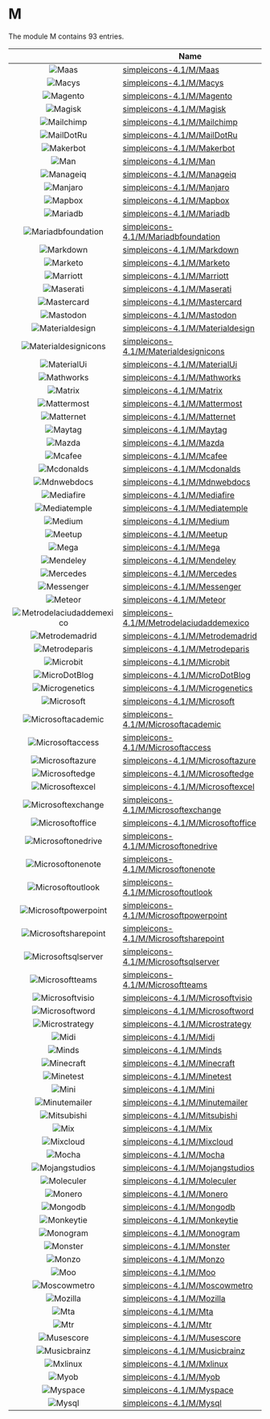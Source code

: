 # M

The module M contains 93 entries.



| |Name|
|:---:|---|
|![Maas](../simpleicons-4.1/M/Maas.element.png)|[simpleicons-4.1/M/Maas](../simpleicons-4.1/M/Maas.md)
|![Macys](../simpleicons-4.1/M/Macys.element.png)|[simpleicons-4.1/M/Macys](../simpleicons-4.1/M/Macys.md)
|![Magento](../simpleicons-4.1/M/Magento.element.png)|[simpleicons-4.1/M/Magento](../simpleicons-4.1/M/Magento.md)
|![Magisk](../simpleicons-4.1/M/Magisk.element.png)|[simpleicons-4.1/M/Magisk](../simpleicons-4.1/M/Magisk.md)
|![Mailchimp](../simpleicons-4.1/M/Mailchimp.element.png)|[simpleicons-4.1/M/Mailchimp](../simpleicons-4.1/M/Mailchimp.md)
|![MailDotRu](../simpleicons-4.1/M/MailDotRu.element.png)|[simpleicons-4.1/M/MailDotRu](../simpleicons-4.1/M/MailDotRu.md)
|![Makerbot](../simpleicons-4.1/M/Makerbot.element.png)|[simpleicons-4.1/M/Makerbot](../simpleicons-4.1/M/Makerbot.md)
|![Man](../simpleicons-4.1/M/Man.element.png)|[simpleicons-4.1/M/Man](../simpleicons-4.1/M/Man.md)
|![Manageiq](../simpleicons-4.1/M/Manageiq.element.png)|[simpleicons-4.1/M/Manageiq](../simpleicons-4.1/M/Manageiq.md)
|![Manjaro](../simpleicons-4.1/M/Manjaro.element.png)|[simpleicons-4.1/M/Manjaro](../simpleicons-4.1/M/Manjaro.md)
|![Mapbox](../simpleicons-4.1/M/Mapbox.element.png)|[simpleicons-4.1/M/Mapbox](../simpleicons-4.1/M/Mapbox.md)
|![Mariadb](../simpleicons-4.1/M/Mariadb.element.png)|[simpleicons-4.1/M/Mariadb](../simpleicons-4.1/M/Mariadb.md)
|![Mariadbfoundation](../simpleicons-4.1/M/Mariadbfoundation.element.png)|[simpleicons-4.1/M/Mariadbfoundation](../simpleicons-4.1/M/Mariadbfoundation.md)
|![Markdown](../simpleicons-4.1/M/Markdown.element.png)|[simpleicons-4.1/M/Markdown](../simpleicons-4.1/M/Markdown.md)
|![Marketo](../simpleicons-4.1/M/Marketo.element.png)|[simpleicons-4.1/M/Marketo](../simpleicons-4.1/M/Marketo.md)
|![Marriott](../simpleicons-4.1/M/Marriott.element.png)|[simpleicons-4.1/M/Marriott](../simpleicons-4.1/M/Marriott.md)
|![Maserati](../simpleicons-4.1/M/Maserati.element.png)|[simpleicons-4.1/M/Maserati](../simpleicons-4.1/M/Maserati.md)
|![Mastercard](../simpleicons-4.1/M/Mastercard.element.png)|[simpleicons-4.1/M/Mastercard](../simpleicons-4.1/M/Mastercard.md)
|![Mastodon](../simpleicons-4.1/M/Mastodon.element.png)|[simpleicons-4.1/M/Mastodon](../simpleicons-4.1/M/Mastodon.md)
|![Materialdesign](../simpleicons-4.1/M/Materialdesign.element.png)|[simpleicons-4.1/M/Materialdesign](../simpleicons-4.1/M/Materialdesign.md)
|![Materialdesignicons](../simpleicons-4.1/M/Materialdesignicons.element.png)|[simpleicons-4.1/M/Materialdesignicons](../simpleicons-4.1/M/Materialdesignicons.md)
|![MaterialUi](../simpleicons-4.1/M/MaterialUi.element.png)|[simpleicons-4.1/M/MaterialUi](../simpleicons-4.1/M/MaterialUi.md)
|![Mathworks](../simpleicons-4.1/M/Mathworks.element.png)|[simpleicons-4.1/M/Mathworks](../simpleicons-4.1/M/Mathworks.md)
|![Matrix](../simpleicons-4.1/M/Matrix.element.png)|[simpleicons-4.1/M/Matrix](../simpleicons-4.1/M/Matrix.md)
|![Mattermost](../simpleicons-4.1/M/Mattermost.element.png)|[simpleicons-4.1/M/Mattermost](../simpleicons-4.1/M/Mattermost.md)
|![Matternet](../simpleicons-4.1/M/Matternet.element.png)|[simpleicons-4.1/M/Matternet](../simpleicons-4.1/M/Matternet.md)
|![Maytag](../simpleicons-4.1/M/Maytag.element.png)|[simpleicons-4.1/M/Maytag](../simpleicons-4.1/M/Maytag.md)
|![Mazda](../simpleicons-4.1/M/Mazda.element.png)|[simpleicons-4.1/M/Mazda](../simpleicons-4.1/M/Mazda.md)
|![Mcafee](../simpleicons-4.1/M/Mcafee.element.png)|[simpleicons-4.1/M/Mcafee](../simpleicons-4.1/M/Mcafee.md)
|![Mcdonalds](../simpleicons-4.1/M/Mcdonalds.element.png)|[simpleicons-4.1/M/Mcdonalds](../simpleicons-4.1/M/Mcdonalds.md)
|![Mdnwebdocs](../simpleicons-4.1/M/Mdnwebdocs.element.png)|[simpleicons-4.1/M/Mdnwebdocs](../simpleicons-4.1/M/Mdnwebdocs.md)
|![Mediafire](../simpleicons-4.1/M/Mediafire.element.png)|[simpleicons-4.1/M/Mediafire](../simpleicons-4.1/M/Mediafire.md)
|![Mediatemple](../simpleicons-4.1/M/Mediatemple.element.png)|[simpleicons-4.1/M/Mediatemple](../simpleicons-4.1/M/Mediatemple.md)
|![Medium](../simpleicons-4.1/M/Medium.element.png)|[simpleicons-4.1/M/Medium](../simpleicons-4.1/M/Medium.md)
|![Meetup](../simpleicons-4.1/M/Meetup.element.png)|[simpleicons-4.1/M/Meetup](../simpleicons-4.1/M/Meetup.md)
|![Mega](../simpleicons-4.1/M/Mega.element.png)|[simpleicons-4.1/M/Mega](../simpleicons-4.1/M/Mega.md)
|![Mendeley](../simpleicons-4.1/M/Mendeley.element.png)|[simpleicons-4.1/M/Mendeley](../simpleicons-4.1/M/Mendeley.md)
|![Mercedes](../simpleicons-4.1/M/Mercedes.element.png)|[simpleicons-4.1/M/Mercedes](../simpleicons-4.1/M/Mercedes.md)
|![Messenger](../simpleicons-4.1/M/Messenger.element.png)|[simpleicons-4.1/M/Messenger](../simpleicons-4.1/M/Messenger.md)
|![Meteor](../simpleicons-4.1/M/Meteor.element.png)|[simpleicons-4.1/M/Meteor](../simpleicons-4.1/M/Meteor.md)
|![Metrodelaciudaddemexico](../simpleicons-4.1/M/Metrodelaciudaddemexico.element.png)|[simpleicons-4.1/M/Metrodelaciudaddemexico](../simpleicons-4.1/M/Metrodelaciudaddemexico.md)
|![Metrodemadrid](../simpleicons-4.1/M/Metrodemadrid.element.png)|[simpleicons-4.1/M/Metrodemadrid](../simpleicons-4.1/M/Metrodemadrid.md)
|![Metrodeparis](../simpleicons-4.1/M/Metrodeparis.element.png)|[simpleicons-4.1/M/Metrodeparis](../simpleicons-4.1/M/Metrodeparis.md)
|![Microbit](../simpleicons-4.1/M/Microbit.element.png)|[simpleicons-4.1/M/Microbit](../simpleicons-4.1/M/Microbit.md)
|![MicroDotBlog](../simpleicons-4.1/M/MicroDotBlog.element.png)|[simpleicons-4.1/M/MicroDotBlog](../simpleicons-4.1/M/MicroDotBlog.md)
|![Microgenetics](../simpleicons-4.1/M/Microgenetics.element.png)|[simpleicons-4.1/M/Microgenetics](../simpleicons-4.1/M/Microgenetics.md)
|![Microsoft](../simpleicons-4.1/M/Microsoft.element.png)|[simpleicons-4.1/M/Microsoft](../simpleicons-4.1/M/Microsoft.md)
|![Microsoftacademic](../simpleicons-4.1/M/Microsoftacademic.element.png)|[simpleicons-4.1/M/Microsoftacademic](../simpleicons-4.1/M/Microsoftacademic.md)
|![Microsoftaccess](../simpleicons-4.1/M/Microsoftaccess.element.png)|[simpleicons-4.1/M/Microsoftaccess](../simpleicons-4.1/M/Microsoftaccess.md)
|![Microsoftazure](../simpleicons-4.1/M/Microsoftazure.element.png)|[simpleicons-4.1/M/Microsoftazure](../simpleicons-4.1/M/Microsoftazure.md)
|![Microsoftedge](../simpleicons-4.1/M/Microsoftedge.element.png)|[simpleicons-4.1/M/Microsoftedge](../simpleicons-4.1/M/Microsoftedge.md)
|![Microsoftexcel](../simpleicons-4.1/M/Microsoftexcel.element.png)|[simpleicons-4.1/M/Microsoftexcel](../simpleicons-4.1/M/Microsoftexcel.md)
|![Microsoftexchange](../simpleicons-4.1/M/Microsoftexchange.element.png)|[simpleicons-4.1/M/Microsoftexchange](../simpleicons-4.1/M/Microsoftexchange.md)
|![Microsoftoffice](../simpleicons-4.1/M/Microsoftoffice.element.png)|[simpleicons-4.1/M/Microsoftoffice](../simpleicons-4.1/M/Microsoftoffice.md)
|![Microsoftonedrive](../simpleicons-4.1/M/Microsoftonedrive.element.png)|[simpleicons-4.1/M/Microsoftonedrive](../simpleicons-4.1/M/Microsoftonedrive.md)
|![Microsoftonenote](../simpleicons-4.1/M/Microsoftonenote.element.png)|[simpleicons-4.1/M/Microsoftonenote](../simpleicons-4.1/M/Microsoftonenote.md)
|![Microsoftoutlook](../simpleicons-4.1/M/Microsoftoutlook.element.png)|[simpleicons-4.1/M/Microsoftoutlook](../simpleicons-4.1/M/Microsoftoutlook.md)
|![Microsoftpowerpoint](../simpleicons-4.1/M/Microsoftpowerpoint.element.png)|[simpleicons-4.1/M/Microsoftpowerpoint](../simpleicons-4.1/M/Microsoftpowerpoint.md)
|![Microsoftsharepoint](../simpleicons-4.1/M/Microsoftsharepoint.element.png)|[simpleicons-4.1/M/Microsoftsharepoint](../simpleicons-4.1/M/Microsoftsharepoint.md)
|![Microsoftsqlserver](../simpleicons-4.1/M/Microsoftsqlserver.element.png)|[simpleicons-4.1/M/Microsoftsqlserver](../simpleicons-4.1/M/Microsoftsqlserver.md)
|![Microsoftteams](../simpleicons-4.1/M/Microsoftteams.element.png)|[simpleicons-4.1/M/Microsoftteams](../simpleicons-4.1/M/Microsoftteams.md)
|![Microsoftvisio](../simpleicons-4.1/M/Microsoftvisio.element.png)|[simpleicons-4.1/M/Microsoftvisio](../simpleicons-4.1/M/Microsoftvisio.md)
|![Microsoftword](../simpleicons-4.1/M/Microsoftword.element.png)|[simpleicons-4.1/M/Microsoftword](../simpleicons-4.1/M/Microsoftword.md)
|![Microstrategy](../simpleicons-4.1/M/Microstrategy.element.png)|[simpleicons-4.1/M/Microstrategy](../simpleicons-4.1/M/Microstrategy.md)
|![Midi](../simpleicons-4.1/M/Midi.element.png)|[simpleicons-4.1/M/Midi](../simpleicons-4.1/M/Midi.md)
|![Minds](../simpleicons-4.1/M/Minds.element.png)|[simpleicons-4.1/M/Minds](../simpleicons-4.1/M/Minds.md)
|![Minecraft](../simpleicons-4.1/M/Minecraft.element.png)|[simpleicons-4.1/M/Minecraft](../simpleicons-4.1/M/Minecraft.md)
|![Minetest](../simpleicons-4.1/M/Minetest.element.png)|[simpleicons-4.1/M/Minetest](../simpleicons-4.1/M/Minetest.md)
|![Mini](../simpleicons-4.1/M/Mini.element.png)|[simpleicons-4.1/M/Mini](../simpleicons-4.1/M/Mini.md)
|![Minutemailer](../simpleicons-4.1/M/Minutemailer.element.png)|[simpleicons-4.1/M/Minutemailer](../simpleicons-4.1/M/Minutemailer.md)
|![Mitsubishi](../simpleicons-4.1/M/Mitsubishi.element.png)|[simpleicons-4.1/M/Mitsubishi](../simpleicons-4.1/M/Mitsubishi.md)
|![Mix](../simpleicons-4.1/M/Mix.element.png)|[simpleicons-4.1/M/Mix](../simpleicons-4.1/M/Mix.md)
|![Mixcloud](../simpleicons-4.1/M/Mixcloud.element.png)|[simpleicons-4.1/M/Mixcloud](../simpleicons-4.1/M/Mixcloud.md)
|![Mocha](../simpleicons-4.1/M/Mocha.element.png)|[simpleicons-4.1/M/Mocha](../simpleicons-4.1/M/Mocha.md)
|![Mojangstudios](../simpleicons-4.1/M/Mojangstudios.element.png)|[simpleicons-4.1/M/Mojangstudios](../simpleicons-4.1/M/Mojangstudios.md)
|![Moleculer](../simpleicons-4.1/M/Moleculer.element.png)|[simpleicons-4.1/M/Moleculer](../simpleicons-4.1/M/Moleculer.md)
|![Monero](../simpleicons-4.1/M/Monero.element.png)|[simpleicons-4.1/M/Monero](../simpleicons-4.1/M/Monero.md)
|![Mongodb](../simpleicons-4.1/M/Mongodb.element.png)|[simpleicons-4.1/M/Mongodb](../simpleicons-4.1/M/Mongodb.md)
|![Monkeytie](../simpleicons-4.1/M/Monkeytie.element.png)|[simpleicons-4.1/M/Monkeytie](../simpleicons-4.1/M/Monkeytie.md)
|![Monogram](../simpleicons-4.1/M/Monogram.element.png)|[simpleicons-4.1/M/Monogram](../simpleicons-4.1/M/Monogram.md)
|![Monster](../simpleicons-4.1/M/Monster.element.png)|[simpleicons-4.1/M/Monster](../simpleicons-4.1/M/Monster.md)
|![Monzo](../simpleicons-4.1/M/Monzo.element.png)|[simpleicons-4.1/M/Monzo](../simpleicons-4.1/M/Monzo.md)
|![Moo](../simpleicons-4.1/M/Moo.element.png)|[simpleicons-4.1/M/Moo](../simpleicons-4.1/M/Moo.md)
|![Moscowmetro](../simpleicons-4.1/M/Moscowmetro.element.png)|[simpleicons-4.1/M/Moscowmetro](../simpleicons-4.1/M/Moscowmetro.md)
|![Mozilla](../simpleicons-4.1/M/Mozilla.element.png)|[simpleicons-4.1/M/Mozilla](../simpleicons-4.1/M/Mozilla.md)
|![Mta](../simpleicons-4.1/M/Mta.element.png)|[simpleicons-4.1/M/Mta](../simpleicons-4.1/M/Mta.md)
|![Mtr](../simpleicons-4.1/M/Mtr.element.png)|[simpleicons-4.1/M/Mtr](../simpleicons-4.1/M/Mtr.md)
|![Musescore](../simpleicons-4.1/M/Musescore.element.png)|[simpleicons-4.1/M/Musescore](../simpleicons-4.1/M/Musescore.md)
|![Musicbrainz](../simpleicons-4.1/M/Musicbrainz.element.png)|[simpleicons-4.1/M/Musicbrainz](../simpleicons-4.1/M/Musicbrainz.md)
|![Mxlinux](../simpleicons-4.1/M/Mxlinux.element.png)|[simpleicons-4.1/M/Mxlinux](../simpleicons-4.1/M/Mxlinux.md)
|![Myob](../simpleicons-4.1/M/Myob.element.png)|[simpleicons-4.1/M/Myob](../simpleicons-4.1/M/Myob.md)
|![Myspace](../simpleicons-4.1/M/Myspace.element.png)|[simpleicons-4.1/M/Myspace](../simpleicons-4.1/M/Myspace.md)
|![Mysql](../simpleicons-4.1/M/Mysql.element.png)|[simpleicons-4.1/M/Mysql](../simpleicons-4.1/M/Mysql.md)

